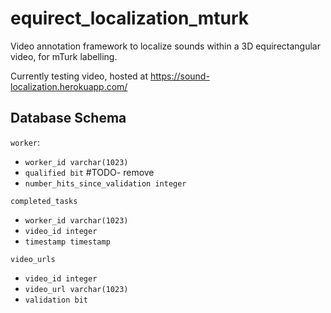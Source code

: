 # equirect_localization_mturk
Video annotation framework to localize sounds within a 3D equirectangular video, for mTurk labelling.

Currently testing video, hosted at https://sound-localization.herokuapp.com/

## Database Schema
`worker`:
* `worker_id varchar(1023)`
* `qualified bit` #TODO- remove
* `number_hits_since_validation integer`

`completed_tasks`
* `worker_id varchar(1023)`
* `video_id integer`
* `timestamp timestamp`

`video_urls`
* `video_id integer`
* `video_url varchar(1023)`
* `validation bit`
